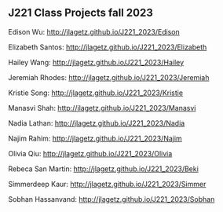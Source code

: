 ## J221 Class Projects fall 2023

Edison Wu: http://jlagetz.github.io/J221_2023/Edison

Elizabeth Santos: http://jlagetz.github.io/J221_2023/Elizabeth

Hailey Wang: http://jlagetz.github.io/J221_2023/Hailey

Jeremiah Rhodes: http://jlagetz.github.io/J221_2023/Jeremiah

Kristie Song: http://jlagetz.github.io/J221_2023/Kristie

Manasvi Shah: http://jlagetz.github.io/J221_2023/Manasvi

Nadia Lathan: http://jlagetz.github.io/J221_2023/Nadia

Najim Rahim: http://jlagetz.github.io/J221_2023/Najim

Olivia Qiu: http://jlagetz.github.io/J221_2023/Olivia

Rebeca San Martin: http://jlagetz.github.io/J221_2023/Beki

Simmerdeep Kaur: http://jlagetz.github.io/J221_2023/Simmer

Sobhan Hassanvand: http://jlagetz.github.io/J221_2023/Sobhan
